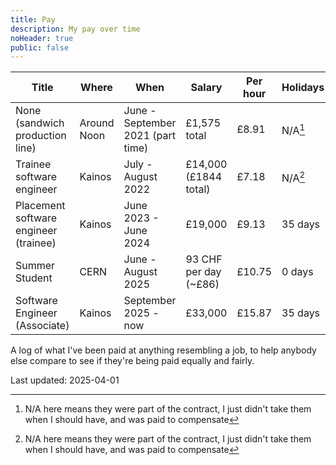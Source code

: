 ```yaml
---
title: Pay
description: My pay over time
noHeader: true
public: false
---
```


| Title                                 | Where       | When                              | Salary                | Per hour | Holidays |
| ------------------------------------- | ----------- | --------------------------------- | --------------------- | -------- | -------- |
| None (sandwich production line)       | Around Noon | June - September 2021 (part time) | £1,575 total          | £8.91    | N/A[^1]  |
| Trainee software engineer             | Kainos      | July - August 2022                | £14,000 (£1844 total) | £7.18    | N/A[^1]  |
| Placement software engineer (trainee) | Kainos      | June 2023 - June 2024             | £19,000               | £9.13    | 35 days  |
| Summer Student                        | CERN        | June - August 2025                | 93 CHF per day (~£86) | £10.75   | 0 days   |
| Software Engineer (Associate)         | Kainos      | September 2025 - now              | £33,000               | £15.87   | 35 days  |

A log of what I've been paid at anything resembling a job, to help anybody else compare to see if they're being paid equally and fairly.

Last updated: 2025-04-01

[^1]: N/A here means they were part of the contract, I just didn't take them when I should have, and was paid to compensate
